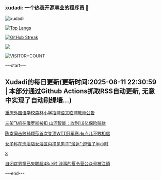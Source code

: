 ### xudadi: 一个热衷开源事业的程序员 👋

![xudadi](https://github-readme-stats-git-masterorgs-github-readme-stats-team.vercel.app/api?username=xudadi)

[![Top Langs](https://github-readme-stats.vercel.app/api/top-langs/?username=xudadi)](https://github.com/anuraghazra/github-readme-stats)

[![GitHub Streak](https://streak-stats.demolab.com?user=xudadi&locale=zh_Hans)](https://git.io/streak-stats)

![](https://raw.githubusercontent.com/xudadi/xudadi/main/assets/github-contribution-grid-snake.svg)

![VISITOR+COUNT](https://komarev.com/ghpvc/?username=xudadi&label=VISITOR+COUNT)


---start---

## Xudadi的每日更新(更新时间:2025-08-11 22:30:59 | 本部分通过Github Actions抓取RSS自动更新, 无意中实现了自动刷绿墙...)

[重庆外国语学校森林小学招聘语文临聘教师公告](https://www.gongkaoleida.com/article/2560971)

[三架飞机在俄罗斯被扣 山河智能：收到1.6亿保险赔款](https://m.163.com/news/article/K6N2BA1E051492T3.html)

[陈幸同击败孙颖莎首次登顶WTT冠军赛:有点儿不敢相信](https://m.163.com/news/article/K6MUBI8P05506BEH.html)

[女子称在洗浴店女浴区内撞见男子"溜达":逗留了半小时](https://m.163.com/news/article/K6MTTOCK053469LG.html)

[3](https://m.163.com/touch/news/sub/domestic)

[自闭症男童已失联超48小时 涉事的夏令营公众号被注销](https://m.163.com/news/article/K6MLIRC3053469M5.html)

---end---
